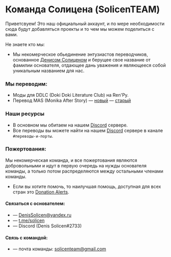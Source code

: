 # Команда Солицена (SolicenTEAM)
Приветсвуем! 
Это наш официальный аккаунт, и по мере необходимости сюда будут добавляться проекты и то чем мы можем поделиться с вами. 

Не знаете кто мы:
* Мы некомерческое обьединение энтузиастов переводчиков, основанное [Денисом Солиценом](https://github.com/DenisSolicen) и берущее свое название от фамилии основателя, отдающее дань уважения и являющееся собой уникальным названием для нас.

### Мы переводим:
* Моды для DDLC (Doki Doki Literature Club) на Ren'Py.
* Перевод MAS (Monika After Story) — [новый](https://github.com/DenisSolicen/MAS-Russifier-NEW) — [старый](https://github.com/DenisSolicen/MAS-Russifier)

### Наши ресурсы
* В основном мы обитаем на нашем [Discord](https://discord.gg/ZJ3SQpV) сервере.
* Все переводы вы можете найти на нашем [Discord](https://discord.gg/ZJ3SQpV) сервере в канале `#переводы-и-порты`.

### Пожертования:
Мы некомерческая команда, и все пожертования являются добровольными и идут в первую очередь на нужды основателя команды, а только потом распределяются между остальными членами команды.
* Если вы хотите помочь, то наилучшая помощь, доступная для всех стран это [Donation Alerts](https://www.donationalerts.com/r/solicen).

#### Связаться с основателем: 
* — DenisSolicen@yandex.ru
* — [t.me/solicen](https://t.me/solicen)
* — Discord (Denis Solicen#2733)

#### Связь с командой:
* — почта команды: solicenteam@gmail.com

